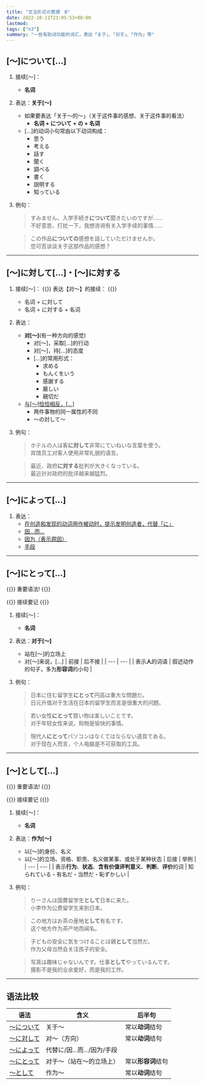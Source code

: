 ```yaml
---
title: "文法形式の整理　B"
date: 2022-10-11T23:05:53+08:00
lastmod: 
tags: ["n3"]
summary: "一些有助词功能的词汇，表达「关于」、「对于」、「作为」等"
---
```


## [〜]について[...]
1. 接续[〜]：
    - **名词**
2. 表达：**关于[〜]**
    - 如果要表达「关于～的～」（关于这件事的感想、关于这件事的看法）
        - **名词 + について + の + 名词**
    - [...]的动词小句常由以下动词构成：
        - 思う
        - 考える
        - 話す
        - 聞く
        - 調べる
        - 書く
        - 説明する
        - 知っている

3. 例句：
    > すみません、入学手続き**について**聞きたいのですが......  
    不好意思，打扰一下，我想咨询有关入学手续的事情......

    > この作品**についての**感想を話していただけませんか。  
    您可否谈谈关于这部作品的感想？

---
## [〜]に対して[...]・[〜]に対する
1. 接续[〜]：
{{<alert>}}
表达【对〜】的接续：
{{</alert>}}

    - 名词 + に対して
    - 名词 + に対する + 名词

2. 表达：
    - **对[〜]**(有一种方向的感觉)
        - 对[〜]，采取[...]的行动
        - 对[〜]，持[...]的态度
        - [...]的常用形式：
            - 求める
            - もんくをいう
            - 感謝する
            - 厳しい
            - 親切だ
    - [与[〜]恰恰相反，[…]](/n3/4/#に対して)
        - 两件事物的同一属性的不同
        - 〜の対して〜
3. 例句：
    > ホテルの人は客**に対して**非常にていねいな言葉を使う。  
    宾馆员工对客人使用非常礼貌的语言。

    > 最近、政府**に対する**批判が大きくなっている。  
    最近针对政府的批评越来越猛烈。

---
## [〜]によって[...]
1. 表达：
    - [在创造和发现的动词用作被动时，提示发明创造者，代替「に」](/minnano/42/#によって)
    - [因...而...](/n3/2/#によってによっては)
    - [因为（表示原因）](/n3/5/#によってによる)
    - [手段](/n3/5/#によってによる)

---
## [〜]にとって[...]

{{<badge>}}
重要语法!
{{</badge>}}

{{<alert>}}
接续要记
{{</alert>}}

1. 接续[〜]：
    - **名词**
2. 表达：**对于[〜]**
    - 站在[〜]的立场上
    - 对[〜]来说，[...]
    | 前接 | 后不接 |
    | --- | --- |
    | 表示**人**的词语 | 叙述动作的句子，多为**形容词**的小句 |
3. 例句：
    > 日本に住む留学生**にとって**円高は重大な問題だ。  
    日元升值对于生活在日本的留学生而言是很重大的问题。

    > 若い女性**にとって**買い物は楽しいことです。  
    对于年轻女性来说，购物是愉快的事情。

    > 現代人**にとって**パソコンはなくてはならない道具である。  
    对于现在人而言，个人电脑是不可获取的工具。

---
## [〜]として[...]

{{<badge>}}
重要语法!
{{</badge>}}

{{<alert>}}
接续要记
{{</alert>}}

1. 接续[〜]：
    - **名词**
2. 表达：**作为[〜]**
    - 以[〜]的身份、名义
    - 以[〜]的立场、资格、职责、名义做某事、或处于某种状态
    | 后接 | 举例 |
    | --- | --- |
    | 表示**行为**、**状态**、**含有价值评判意义**、**判断**、**评价**的词 | 知られている・有名だ・当然だ・恥ずかしい |
3. 例句：
    > りーさんは国費留学生**として**日本に来た。  
    小李作为公费留学生来到日本。

    > この地方はお茶の産地**として**有名です。  
    这个地方作为茶产地而闻名。

    > 子どもの安全に気をつけることは親**として**当然だ。  
    作为父母当然会关注孩子的安全。

    > 写真は趣味じゃないんです。仕事**として**やっているんです。  
    摄影不是我的业余爱好，而是我的工作。

---
## 语法比较

| 语法 | 含义 | 后半句 |
| --- | --- | --- |
| [〜について](n3/b/#について) | 关于〜 | 常以**动词**结句 |
| [〜に対して](/n3/b/#に対してに対する) | 对〜（方向） | 常以**动词**结句 |
| [〜によって](/n3/b/#によって) | 代替に/因...而.../因为/手段 |  |
| [〜にとって](/n3/b/#にとって) | 对于〜（站在〜的立场上） | 常以**形容词**结句 |
| [〜として](/n3/b/#として) | 作为〜 | 常以**动词**结句 |